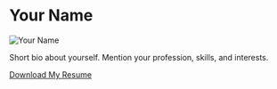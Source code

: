 <!DOCTYPE html>
<html lang="en">
<head>
    <meta charset="UTF-8">
    <meta name="viewport" content="width=device-width, initial-scale=1.0">
    <title>Your Name's Portfolio</title>
    <link rel="stylesheet" href="styles.css">
</head>
<body>
    <div class="container">
        <h1>Your Name</h1>
        <img src="photo.jpg" alt="Your Name">
        <p>Short bio about yourself. Mention your profession, skills, and interests.</p>
        <p><a href="resume.pdf" target="_blank">Download My Resume</a></p>
    </div>
</body>
</html>
